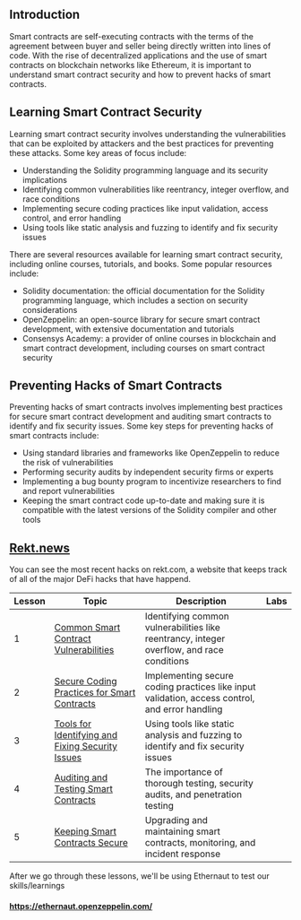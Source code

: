 ## Introduction

Smart contracts are self-executing contracts with the terms of the agreement between buyer and seller being directly written into lines of code. With the rise of decentralized applications and the use of smart contracts on blockchain networks like Ethereum, it is important to understand smart contract security and how to prevent hacks of smart contracts.

## Learning Smart Contract Security

Learning smart contract security involves understanding the vulnerabilities that can be exploited by attackers and the best practices for preventing these attacks. Some key areas of focus include:

- Understanding the Solidity programming language and its security implications
- Identifying common vulnerabilities like reentrancy, integer overflow, and race conditions
- Implementing secure coding practices like input validation, access control, and error handling
- Using tools like static analysis and fuzzing to identify and fix security issues

There are several resources available for learning smart contract security, including online courses, tutorials, and books. Some popular resources include:

- Solidity documentation: the official documentation for the Solidity programming language, which includes a section on security considerations
- OpenZeppelin: an open-source library for secure smart contract development, with extensive documentation and tutorials
- Consensys Academy: a provider of online courses in blockchain and smart contract development, including courses on smart contract security

## Preventing Hacks of Smart Contracts

Preventing hacks of smart contracts involves implementing best practices for secure smart contract development and auditing smart contracts to identify and fix security issues. Some key steps for preventing hacks of smart contracts include:

- Using standard libraries and frameworks like OpenZeppelin to reduce the risk of vulnerabilities
- Performing security audits by independent security firms or experts
- Implementing a bug bounty program to incentivize researchers to find and report vulnerabilities
- Keeping the smart contract code up-to-date and making sure it is compatible with the latest versions of the Solidity compiler and other tools

## [Rekt.news](https://rekt.news/)
You can see the most recent hacks on rekt.com, a website that keeps track of all of the major DeFi hacks that have happend.


| Lesson | Topic | Description | Labs |
| --- | --- | --- | --- |
| 1 | [Common Smart Contract Vulnerabilities](lessons/lesson_1.md) | Identifying common vulnerabilities like reentrancy, integer overflow, and race conditions | |
| 2 | [Secure Coding Practices for Smart Contracts](lessons/lesson_2.md) | Implementing secure coding practices like input validation, access control, and error handling |  |
| 3 | [Tools for Identifying and Fixing Security Issues](lessons/lesson_3.md) | Using tools like static analysis and fuzzing to identify and fix security issues |  |
| 4 | [Auditing and Testing Smart Contracts](lessons/lesson_4.md) | The importance of thorough testing, security audits, and penetration testing |  |
| 5 | [Keeping Smart Contracts Secure](lessons/lesson_5.md) | Upgrading and maintaining smart contracts, monitoring, and incident response |  |

After we go through these lessons, we'll be using Ethernaut to test our skills/learnings
#### https://ethernaut.openzeppelin.com/
